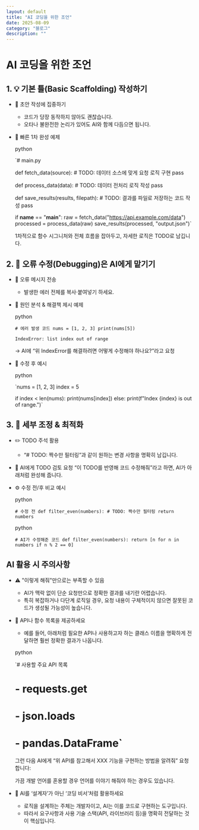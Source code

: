 ```yaml
---
layout: default
title: "AI 코딩을 위한 조언"
date: 2025-08-09
category: "블로그"
description: ""
---
```


# AI 코딩을 위한 조언

## 1. 💡 기본 틀(Basic Scaffolding) 작성하기

- 📝 초안 작성에 집중하기
    - 코드가 당장 동작하지 않아도 괜찮습니다.
    - 오타나 불완전한 논리가 있어도 AI와 함께 다듬으면 됩니다.
- 🚀 빠른 1차 완성 예제
    
    python
    
    `# main.py
    
    def fetch_data(source):
        # TODO: 데이터 소스에 맞게 요청 로직 구현
        pass
    
    def process_data(data):
        # TODO: 데이터 전처리 로직 작성
        pass
    
    def save_results(results, filepath):
        # TODO: 결과를 파일로 저장하는 코드 작성
        pass
    
    if __name__ == "__main__":
        raw = fetch_data("https://api.example.com/data")
        processed = process_data(raw)
        save_results(processed, "output.json")`
    
    1차적으로 함수 시그니처와 전체 흐름을 잡아두고, 자세한 로직은 TODO로 남깁니다.
    

## 2. 🐛 오류 수정(Debugging)은 AI에게 맡기기

- 📩 오류 메시지 전송
    - 발생한 에러 전체를 복사·붙여넣기 하세요.
- 🔎 원인 분석 & 해결책 제시 예제
    
    python
    
    `# 에러 발생 코드
    nums = [1, 2, 3]
    print(nums[5])`
    
    `IndexError: list index out of range`
    
    → AI에 “위 IndexError를 해결하려면 어떻게 수정해야 하나요?”라고 요청
    
- 🎯 수정 후 예시
    
    python
    
    `nums = [1, 2, 3]
    index = 5
    
    if index < len(nums):
        print(nums[index])
    else:
        print(f"Index {index} is out of range.")`
    

## 3. 🎨 세부 조정 & 최적화

- ✏️ TODO 주석 활용
    - “# TODO: 짝수만 필터링”과 같이 원하는 변경 사항을 명확히 남깁니다.
- 🤝 AI에게 TODO 검토 요청
“이 TODO를 반영해 코드 수정해줘”라고 하면, AI가 아래처럼 완성해 줍니다.
- ⚙️ 수정 전/후 비교 예시
    
    python
    
    `# 수정 전
    def filter_even(numbers):
        # TODO: 짝수만 필터링
        return numbers`
    
    python
    
    `# AI가 수정해준 코드
    def filter_even(numbers):
        return [n for n in numbers if n % 2 == 0]`
    

## AI 활용 시 주의사항

- ⚠️ "이렇게 해줘"만으로는 부족할 수 있음
    - AI가 맥락 없이 단순 요청만으로 정확한 결과를 내기란 어렵습니다.
    - 특히 복잡하거나 다단계 로직일 경우, 요청 내용이 구체적이지 않으면 잘못된 코드가 생성될 가능성이 높습니다.
- 📌 API나 함수 목록을 제공하세요
    - 예를 들어, 아래처럼 필요한 API나 사용하고자 하는 클래스 이름을 명확하게 전달하면 훨씬 정확한 결과가 나옵니다.
    
    python
    
    `# 사용할 주요 API 목록
    # - requests.get
    # - json.loads
    # - pandas.DataFrame`
    
    그런 다음 AI에게 “위 API를 참고해서 XXX 기능을 구현하는 방법을 알려줘” 요청합니다:
    
    가끔 개발 언어를 혼용할 경우 언어를 이야기 해줘야 하는 경우도 있습니다.
    
- 🧠 AI를 ‘설계자’가 아닌 ‘코딩 비서’처럼 활용하세요
    - 로직을 설계하는 주체는 개발자이고, AI는 이를 코드로 구현하는 도구입니다.
    - 따라서 요구사항과 사용 기술 스택(API, 라이브러리 등)을 명확히 전달하는 것이 핵심입니다.